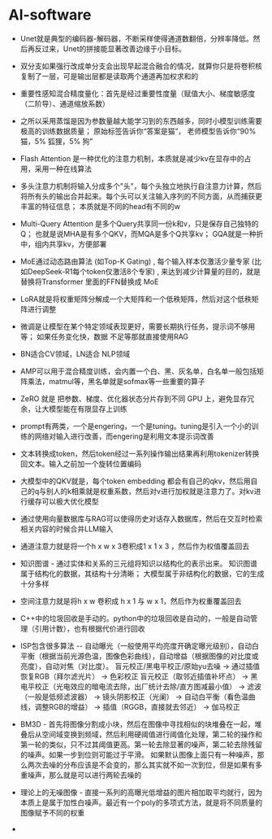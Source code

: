 # AI-software
- Unet就是典型的编码器-解码器，不断采样使得通道数翻倍，分辨率降低。然后再反过来，Unet的拼接能显著改善边缘于小目标。

- 双分支如果强行改成单分支会出现早起混合融合的情况，就算你只是将卷积核复制了一层，可是输出层都是读取两个通道再加权求和的

- 重要性感知混合精度量化：首先是经过重要性度量（赋值大小、梯度敏感度（二阶导）、通道缩放系数）

- 之所以采用蒸馏是因为参数量越大能学习到的东西越多，同时小模型训练需要极高的训练数据质量； 原始标签告诉你“答案是猫”， 老师模型告诉你“90% 猫，5% 狐狸，5% 狗”

- Flash Attention 是一种优化的注意力机制，本质就是减少kv在显存中的占用，采用一种在线算法

- 多头注意力机制将输入分成多个"头"，每个头独立地执行自注意力计算，然后将所有头的输出合并起来。每个头可以关注输入序列的不同方面，从而捕获更丰富的特征信息； 本质就是不同的head有不同的w

- Multi-Query Attention 是多个Query共享同一份k和v，只是保存自己独特的Q； 也就是说MHA是有多个QKV，而MQA是多个Q共享kv； GQA就是一种折中，组内共享kv，方便部署

- MoE通过动态路由算法 (如Top-K Gating) , 每个输入样本仅激活少量专家 (比如DeepSeek-R1每个token仅激活8个专家) , 来达到减少计算量的目的，就是替换将Transformer 里面的FFN替换成 MoE

- LoRA就是将权重矩阵分解成一个大矩阵和一个低秩矩阵，然后对这个低秩矩阵进行调整

- 微调是让模型在某个特定领域表现更好，需要长期执行任务，提示词不够用等； 如果任务变化快，数据 不足等那就直接使用RAG

- BN适合CV领域，LN适合 NLP领域

- AMP可以用于混合精度训练，会内置一个白、黑、灰名单，白名单一般包括矩阵乘法，matmul等，黑名单就是sofmax等一些重要的算子

- ZeRO 就是 把参数、梯度、优化器状态分片存到不同 GPU 上，避免显存冗余，让大模型能在有限显存上训练

- prompt有两类，一个是engering，一个是tuning。tuning是引入一个小的训练的网络对输入进行改善，而engering是利用文本提示词改善

- 文本转换成token，然后token经过一系列操作输出结果再利用tokenizer转换回文本。输入之前加一个旋转位置编码

- 大模型中的QKV就是，每个token embedding 都会有自己的qkv，然后用自己的q与别人的k相乘就是权重系数，然后对v进行加权就是注意力了。对kv进行缓存可以极大优化模型

- 通过使用向量数据库与RAG可以使得历史对话存入数据库，然后在交互时检索相关内容的时候合并LLM输入

- 通道注意力就是将一个h x w x 3卷积成1 x 1 x 3 ，然后作为权值覆盖回去

- 知识图谱 - 通过实体和关系的三元组将知识以结构化的表示出来。 知识图谱属于结构化的数据，其结构十分清晰； 大模型属于非结构化的数据，它的生成十分多样
- 空间注意力就是将h x w 卷积成 h x 1 与 w x 1，然后作为权重覆盖回去

- C++中的垃圾回收是手动的。python中的垃圾回收是自动的，一般是自动管理（引用计数），也有根据代价进行回收

- ISP包含很多算法 -- 自动曝光（一般使用平均亮度开确定曝光级别），自动白平衡（根据当前光源色温，图像色彩曲线），自动增益（根据图像的对比度或亮度），自动对焦（对比度）。
盲元校正/黑电平校正/原始yu去噪 → 通过插值恢复RGB（拜尔滤光片） → 色彩校正
盲元校正（取邻近插值补坏点） → 黑电平校正（光电效应的暗电流去除，出厂统计去除/直方图减最小值） → 滤波（一般是低频滤波器） → 镜头阴影校正（光阑） → 自动白平衡（看色温曲线，调整RGB的增益） → 插值（RGGB，直接就去邻近） → 伽马校正

- BM3D - 首先将图像分割成小块，然后在图像中寻找相似的块堆叠在一起，堆叠后从空间域变换到频域，然后利用硬阈值进行阈值化处理，第二轮的操作和第一轮的类似，只不过其阈值更高。第一轮去除显著的噪声，第二轮去除残留的噪声。如果一步到位则可能过于平滑。 如果默认图像上面只有一种噪声，那么两次去噪的分布应该是不会变的，那么其实就不如一次到位，但是如果有多重噪声，那么就是可以进行两轮去噪的

- 理论上的无噪图像 - 直接一系列的高曝光低增益的图片相加取平均就行，因为本质上是属于加性白噪声。最近有一个poly的多项式方法，就是将不同质量的图像赋予不同的权重

- 
